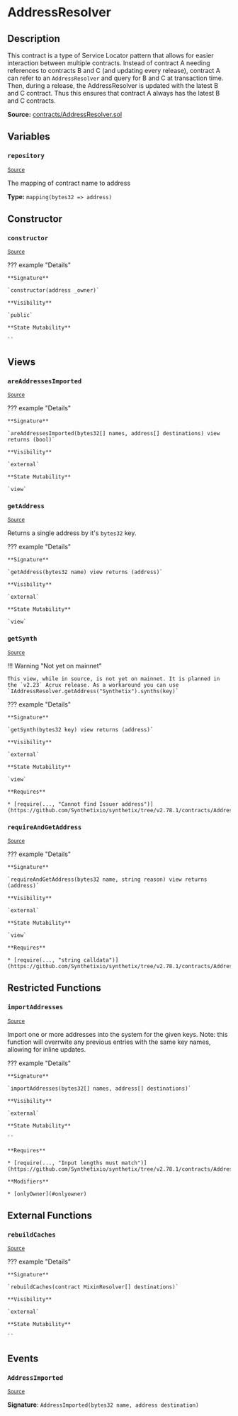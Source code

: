 # AddressResolver

## Description

This contract is a type of Service Locator pattern that allows for easier interaction between multiple contracts. Instead of contract A needing references to contracts B and C (and updating every release), contract A can refer to an `AddressResolver` and query for B and C at transaction time. Then, during a release, the AddressResolver is updated with the latest B and C contract. Thus this ensures that contract A always has the latest B and C contracts.

**Source:** [contracts/AddressResolver.sol](https://github.com/Synthetixio/synthetix/tree/v2.78.1/contracts/AddressResolver.sol)

## Variables

### `repository`

<sub>[Source](https://github.com/Synthetixio/synthetix/tree/v2.78.1/contracts/AddressResolver.sol#L13)</sub>

The mapping of contract name to address

**Type:** `mapping(bytes32 => address)`

## Constructor

### `constructor`

<sub>[Source](https://github.com/Synthetixio/synthetix/tree/v2.78.1/contracts/AddressResolver.sol#L15)</sub>

??? example "Details"

    **Signature**

    `constructor(address _owner)`

    **Visibility**

    `public`

    **State Mutability**

    ``

## Views

### `areAddressesImported`

<sub>[Source](https://github.com/Synthetixio/synthetix/tree/v2.78.1/contracts/AddressResolver.sol#L40)</sub>

??? example "Details"

    **Signature**

    `areAddressesImported(bytes32[] names, address[] destinations) view returns (bool)`

    **Visibility**

    `external`

    **State Mutability**

    `view`

### `getAddress`

<sub>[Source](https://github.com/Synthetixio/synthetix/tree/v2.78.1/contracts/AddressResolver.sol#L49)</sub>

Returns a single address by it's `bytes32` key.

??? example "Details"

    **Signature**

    `getAddress(bytes32 name) view returns (address)`

    **Visibility**

    `external`

    **State Mutability**

    `view`

### `getSynth`

<sub>[Source](https://github.com/Synthetixio/synthetix/tree/v2.78.1/contracts/AddressResolver.sol#L59)</sub>

!!! Warning "Not yet on mainnet"

    This view, while in source, is not yet on mainnet. It is planned in the `v2.23` Acrux release. As a workaround you can use `IAddressResolver.getAddress("Synthetix").synths(key)`

??? example "Details"

    **Signature**

    `getSynth(bytes32 key) view returns (address)`

    **Visibility**

    `external`

    **State Mutability**

    `view`

    **Requires**

    * [require(..., "Cannot find Issuer address")](https://github.com/Synthetixio/synthetix/tree/v2.78.1/contracts/AddressResolver.sol#L61)

### `requireAndGetAddress`

<sub>[Source](https://github.com/Synthetixio/synthetix/tree/v2.78.1/contracts/AddressResolver.sol#L53)</sub>

??? example "Details"

    **Signature**

    `requireAndGetAddress(bytes32 name, string reason) view returns (address)`

    **Visibility**

    `external`

    **State Mutability**

    `view`

    **Requires**

    * [require(..., "string calldata")](https://github.com/Synthetixio/synthetix/tree/v2.78.1/contracts/AddressResolver.sol#L55)

## Restricted Functions

### `importAddresses`

<sub>[Source](https://github.com/Synthetixio/synthetix/tree/v2.78.1/contracts/AddressResolver.sol#L19)</sub>

Import one or more addresses into the system for the given keys. Note: this function will overrwite any previous entries with the same key names, allowing for inline updates.

??? example "Details"

    **Signature**

    `importAddresses(bytes32[] names, address[] destinations)`

    **Visibility**

    `external`

    **State Mutability**

    ``

    **Requires**

    * [require(..., "Input lengths must match")](https://github.com/Synthetixio/synthetix/tree/v2.78.1/contracts/AddressResolver.sol#L20)

    **Modifiers**

    * [onlyOwner](#onlyowner)

## External Functions

### `rebuildCaches`

<sub>[Source](https://github.com/Synthetixio/synthetix/tree/v2.78.1/contracts/AddressResolver.sol#L32)</sub>

??? example "Details"

    **Signature**

    `rebuildCaches(contract MixinResolver[] destinations)`

    **Visibility**

    `external`

    **State Mutability**

    ``

## Events

### `AddressImported`

<sub>[Source](https://github.com/Synthetixio/synthetix/tree/v2.78.1/contracts/AddressResolver.sol#L67)</sub>

**Signature**: `AddressImported(bytes32 name, address destination)`
